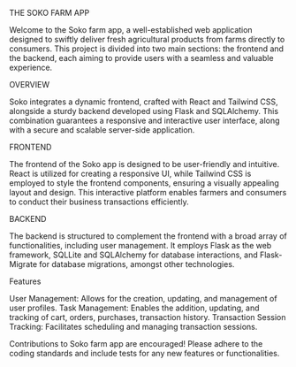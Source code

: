 THE SOKO FARM APP

Welcome to the Soko farm app, a well-established web application designed to swiftly deliver fresh agricultural products from farms directly to consumers. This project is divided into two main sections: the frontend and the backend, each aiming to provide users with a seamless and valuable experience.

OVERVIEW

Soko integrates a dynamic frontend, crafted with React and Tailwind CSS, alongside a sturdy backend developed using Flask and SQLAlchemy. This combination guarantees a responsive and interactive user interface, along with a secure and scalable server-side application.

FRONTEND

The frontend of the Soko app is designed to be user-friendly and intuitive. React is utilized for creating a responsive UI, while Tailwind CSS is employed to style the frontend components, ensuring a visually appealing layout and design. This interactive platform enables farmers and consumers to conduct their business transactions efficiently.

BACKEND

The backend is structured to complement the frontend with a broad array of functionalities, including user management. It employs Flask as the web framework, SQLLite and SQLAlchemy for database interactions, and Flask-Migrate for database migrations, amongst other technologies.

Features

User Management: Allows for the creation, updating, and management of user profiles.
Task Management: Enables the addition, updating, and tracking of cart, orders, purchases, transaction history.
Transaction Session Tracking: Facilitates scheduling and managing transaction sessions.

Contributions to Soko farm app are encouraged! Please adhere to the coding standards and include tests for any new features or functionalities.
